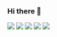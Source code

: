 ### Hi there 👋

<!--
**dyd131001/dyd131001** is a ✨ _special_ ✨ repository because its `README.md` (this file) appears on your GitHub profile.

Here are some ideas to get you started:

- 🔭 I’m currently working on ...
- 🌱 I’m currently learning ...
- 👯 I’m looking to collaborate on ...
- 🤔 I’m looking for help with ...
- 💬 Ask me about ...
- 📫 How to reach me: ...
- 😄 Pronouns: ...
- ⚡ Fun fact: ...
-->

<img src="https://img.shields.io/badge/Android-3DDC84?style=flat-square&logo=Python&logoColor=white"/>
<img src="https://img.shields.io/badge/Android-3DDC84?style=flat-square&logo=Flask&logoColor=white"/>
<img src="https://img.shields.io/badge/Android-3DDC84?style=flat-square&logo=MySQL&logoColor=white"/>
<img src="https://img.shields.io/badge/Android-3DDC84?style=flat-square&logo=Kotlin&logoColor=white"/>
<img src="https://img.shields.io/badge/Android-3DDC84?style=flat-square&logo=Android Studio&logoColor=white"/>
